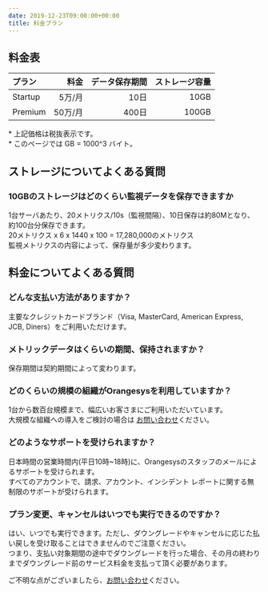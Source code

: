 ```yaml
---
date: 2019-12-23T09:00:00+00:00
title: 料金プラン
---
```


## 料金表

| プラン | 料金 | データ保存期間 | ストレージ容量 |
| :-- | --: | --: | --: |
| Startup | 5万/月 | 10日 | 10GB |
| Premium | 50万/月 | 400日 | 100GB |

<div class="attention">* 上記価格は税抜表示です。</div>
<div class="attention">* このページでは GB = 1000^3 バイト。</div>

## ストレージについてよくある質問

### 10GBのストレージはどのくらい監視データを保存できますか

1台サーバあたり、20メトリクス/10s（監視間隔）、10日保存は約80Mとなり、約100台分保存できます。  
20メトリクス x 6 x 1440 x 100 = 17,280,000のメトリクス  
監視メトリクスの内容によって、保存量が多少変わります。

## 料金についてよくある質問

### どんな支払い方法がありますか？
主要なクレジットカードブランド（Visa, MasterCard, American Express, JCB, Diners）をご利用いただけます。

### メトリックデータはくらいの期間、保持されますか？
保存期間は契約期間によって変わります。

### どのくらいの規模の組織がOrangesysを利用していますか？
1台から数百台規模まで、幅広いお客さまにご利用いただいています。  
大規模な組織への導入をご検討の場合は [お問い合わせ](https://forms.gle/j7dLng44b3rV5sxN8)ください。

### どのようなサポートを受けられますか？
日本時間の営業時間内(平日10時~18時)に、Orangesysのスタッフのメールによるサポートを受けられます。  
すべてのアカウントで、請求、アカウント、インシデント レポートに関する無制限のサポートが受けられます。

### プラン変更、キャンセルはいつでも実行できるのですか？
はい、いつでも実行できます。ただし、ダウングレードやキャンセルに応じた払い戻しを受け取ることはできませんのでご注意ください。  
つまり、支払い対象期間の途中でダウングレードを行った場合、その月の終わりまでダウングレード前のサービス料金を支払って頂く必要があります。

ご不明な点がございましたら、[お問い合わせ](https://forms.gle/j7dLng44b3rV5sxN8)ください。
